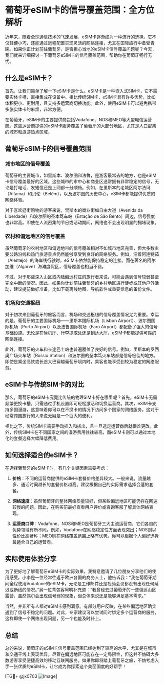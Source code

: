 # 葡萄牙eSIM卡的信号覆盖范围：全方位解析

近年来，随着全球通信技术的飞速发展，eSIM卡逐渐成为一种流行的选择。它不仅轻便小巧，还能通过远程配置实现灵活的网络连接，尤其在国际旅行中备受青睐。如果你正计划前往葡萄牙，是否担心当地的eSIM卡信号覆盖问题呢？今天，我们就来详细探讨一下葡萄牙eSIM卡的信号覆盖范围，帮助你在葡萄牙畅行无忧。

## 什么是eSIM卡？

首先，让我们简单了解一下eSIM卡是什么。eSIM卡是一种嵌入式SIM卡，它不需要实体卡槽，直接集成在设备中。相比传统SIM卡，eSIM卡具有许多优势，比如体积更小、更耐用，且支持多运营商切换功能。此外，使用eSIM卡可以避免携带多张实体卡的麻烦，非常方便。

在葡萄牙，eSIM卡的主要提供商包括Vodafone、NOS和MEO等大型电信运营商。这些运营商提供的eSIM卡服务覆盖了葡萄牙的大部分地区，尤其是人口密集的城市和旅游热点区域。

## 葡萄牙eSIM卡的信号覆盖范围

### 城市地区的信号覆盖

葡萄牙的主要城市，如里斯本、波尔图和法鲁，是游客最常去的地方，也是eSIM卡信号覆盖最好的区域。这些城市的市中心和商业区通常拥有非常稳定的信号，无论是打电话、发短信还是上网都十分顺畅。例如，在里斯本的老城区阿尔法玛（Alfama）和贝伦（Belém），以及波尔图的历史中心，eSIM卡都能提供优质的网络体验。

对于喜欢逛街购物的游客来说，里斯本的商业街如自由大道（Avenida da Liberdade）和波尔图的圣本笃车站（Estação de São Bento）周边，信号强度也非常高。即使在人流密集的节日或活动期间，网络也不会出现明显的拥堵现象。

### 农村和偏远地区的信号覆盖

虽然葡萄牙的农村地区和偏远地带的信号覆盖相对不如城市地区完善，但大多数主要公路沿线和热门旅游景点仍然能够享受到良好的网络服务。例如，沿着阿连特茹（Alentejo）的海岸线行驶时，eSIM卡依然能保持稳定的连接。而在著名的阿尔加维（Algarve）海滩度假区，信号覆盖也相当不错。

不过，对于那些深入山区或内陆偏远村庄的旅行者来说，可能会遇到信号较弱甚至完全中断的情况。因此，如果你计划前往葡萄牙的乡村地区进行徒步或其他户外活动，建议提前做好准备，比如下载离线地图、导航软件或重要信息的备份文件。

### 机场和交通枢纽

对于初次来到葡萄牙的旅客而言，机场和交通枢纽的信号覆盖情况尤为重要。幸运的是，葡萄牙的主要国际机场——里斯本国际机场（Lisbon Airport）、波尔图国际机场（Porto Airport）以及法鲁国际机场（Faro Airport）都配备了强大的信号基础设施。无论是在候机厅、行李提取处还是到达大厅，eSIM卡都能提供可靠的网络连接。

此外，葡萄牙的火车和长途巴士站也普遍覆盖了良好的信号。例如，里斯本的罗西奥广场火车站（Rossio Station）和波尔图的圣本笃火车站都是信号极佳的地方。即使是乘坐高铁或长途大巴穿越葡萄牙境内时，乘客也能享受到较为稳定的网络服务。

## eSIM卡与传统SIM卡的对比

那么，葡萄牙的eSIM卡究竟比传统的物理SIM卡好在哪里呢？首先，eSIM卡无需频繁更换卡槽，只需通过手机设置即可轻松激活和切换运营商。其次，eSIM卡支持多国漫游，这意味着你可以在不换卡的情况下访问多个国家的网络服务。这对于经常跨国旅行的人来说无疑是一个巨大的便利。

相比之下，传统SIM卡需要手动插入和拔出，且一旦选定运营商后就很难更改。此外，传统SIM卡在不同国家之间的漫游费用往往较高，而eSIM卡则可以通过本地化的套餐选择大幅降低费用。

## 如何选择适合的eSIM卡？

在选择葡萄牙的eSIM卡时，有几个关键因素需要考虑：

1. **价格**：不同的运营商提供的eSIM卡套餐价格差异较大。一般来说，流量越多、通话时间越长的套餐价格越高。建议根据自己的实际需求选择合适的套餐。
   
2. **网络速度**：虽然葡萄牙的整体网络质量较好，但某些偏远地区可能仍存在网速较慢的问题。因此，在购买前最好查看用户评价或咨询客服了解具体网络表现。

3. **运营商口碑**：Vodafone、NOS和MEO是葡萄牙三大主流运营商，它们各自的优势领域有所不同。例如，Vodafone在网络稳定性方面表现突出；NOS则以性价比高著称；MEO则在网络覆盖范围上略有优势。你可以根据个人偏好选择最适合自己的运营商。

## 实际使用体验分享

为了更好地了解葡萄牙eSIM卡的实际效果，我特意邀请了几位朋友分享他们的使用感受。小李是一位经常往返于欧洲各国的商务人士，他告诉我：“我在葡萄牙期间全程使用Vodafone的eSIM卡，无论是工作邮件还是视频会议都没有出现任何延迟或断线的情况。”另一位背包客阿明补充道：“我曾经去过葡萄牙的一些偏远山区露营，虽然偶尔会出现信号弱的现象，但总体来说还是能够满足基本需求。”

当然，并非所有人都对eSIM卡感到满意。有部分用户反映，在某些偏远地区确实遇到了信号不稳定的问题。对此，专家建议可以尝试同时绑定多个运营商的服务，这样即使一个网络出现问题，另一个也能及时补上。

## 总结

总的来说，葡萄牙的eSIM卡信号覆盖范围已经达到了较高的水平，尤其是在城市和交通干线上表现优异。尽管在偏远地区可能存在一定局限性，但这并不妨碍大多数游客享受便捷高效的移动互联网服务。如果你即将踏上葡萄牙之旅，不妨考虑入手一张优质的eSIM卡，让它成为你探索这个美丽国度的好帮手！

[TG💪+ @jx0703 ![Image](https://github.com/user-attachments/assets/dbca1d08-cadb-493c-b0ec-ad6f7a83f270)]